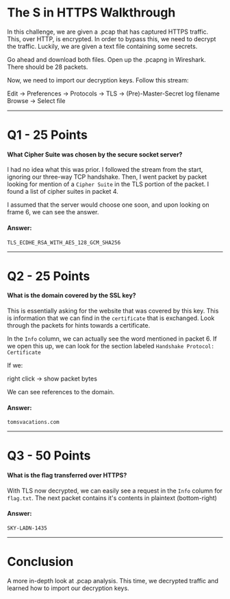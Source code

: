 # The S in HTTPS Walkthrough
In this challenge, we are given a .pcap that has captured HTTPS traffic. This, over HTTP, is encrypted. In order to bypass this, we need to decrypt the traffic. Luckily, we are given a text file containing some secrets.

Go ahead and download both files. Open up the .pcapng in Wireshark. There should be 28 packets.

Now, we need to import our decryption keys. Follow this stream:

Edit -> Preferences -> Protocols -> TLS -> (Pre)-Master-Secret log filename Browse -> Select file

---
# Q1 - 25 Points
#### What Cipher Suite was chosen by the secure socket server?

I had no idea what this was prior. I followed the stream from the start, ignoring our three-way TCP handshake. Then, I went packet by packet looking for mention of a `Cipher Suite` in the TLS portion of the packet. I found a list of cipher suites in packet 4.

I assumed that the server would choose one soon, and upon looking on frame 6, we can see the answer.
#### Answer:
`TLS_ECDHE_RSA_WITH_AES_128_GCM_SHA256`

---
# Q2 - 25 Points
#### What is the domain covered by the SSL key?

This is essentially asking for the website that was covered by this key. This is information that we can find in the `certificate` that is exchanged. Look through the packets for hints towards a certificate.

In the `Info` column, we can actually see the word mentioned in packet 6. If we open this up, we can look for the section labeled `Handshake Protocol: Certificate`

If we:

right click -> show packet bytes

We can see references to the domain.
#### Answer:
`tomsvacations.com`

---
# Q3 - 50 Points
#### What is the flag transferred over HTTPS?

With TLS now decrypted, we can easily see a request in the `Info` column for `flag.txt`. The next packet contains it's contents in plaintext (bottom-right)
#### Answer:
`SKY-LADN-1435`

---
# Conclusion

A more in-depth look at .pcap analysis. This time, we decrypted traffic and learned how to import our decryption keys.